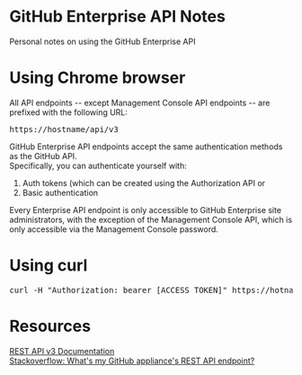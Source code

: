 # GitHub Enterprise API Notes
Personal notes on using the GitHub Enterprise API

# Using Chrome browser
All API endpoints -- except Management Console API endpoints -- are prefixed with the following URL:

<pre>
https://hostname/api/v3
</pre>

GitHub Enterprise API endpoints accept the same authentication methods as the GitHub API.<br>
Specifically, you can authenticate yourself with:<br>

1) Auth tokens (which can be created using the Authorization API or<br>
2) Basic authentication<br>

Every Enterprise API endpoint is only accessible to GitHub Enterprise site administrators, with the exception of the Management Console API, which is only accessible via the Management Console password.


# Using curl
<pre>
curl -H "Authorization: bearer [ACCESS_TOKEN]" https://hotname/api/v3/organizations
</pre>

# Resources
[REST API v3 Documentation](https://developer.github.com/v3/)
<br>
[Stackoverflow: What's my GitHub appliance's REST API endpoint?](https://stackoverflow.com/questions/36503800/whats-my-github-appliances-rest-api-endpoint)
